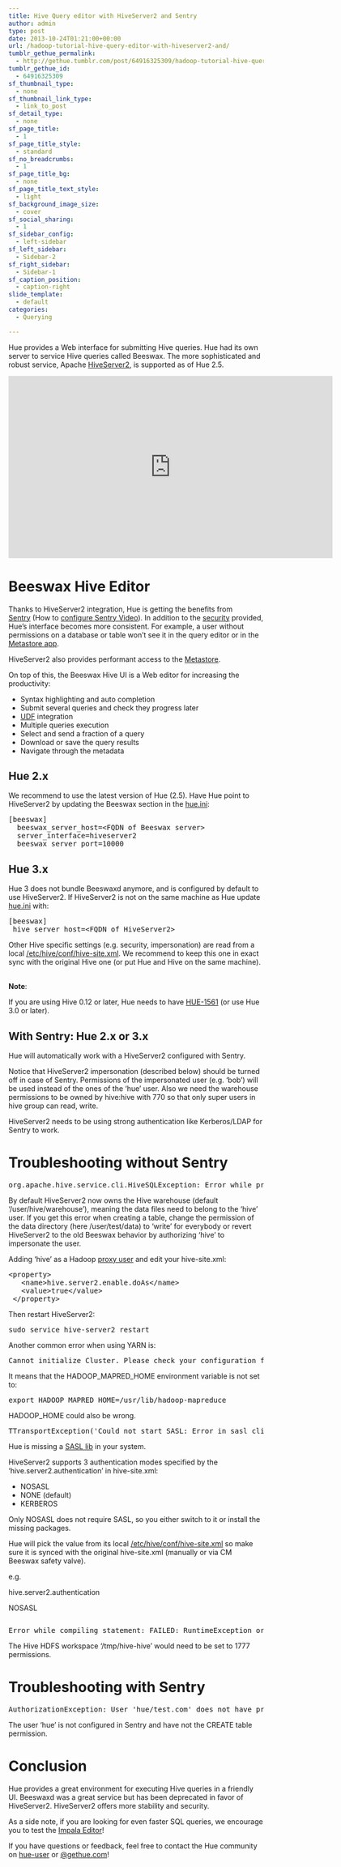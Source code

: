 ```yaml
---
title: Hive Query editor with HiveServer2 and Sentry
author: admin
type: post
date: 2013-10-24T01:21:00+00:00
url: /hadoop-tutorial-hive-query-editor-with-hiveserver2-and/
tumblr_gethue_permalink:
  - http://gethue.tumblr.com/post/64916325309/hadoop-tutorial-hive-query-editor-with-hiveserver2-and
tumblr_gethue_id:
  - 64916325309
sf_thumbnail_type:
  - none
sf_thumbnail_link_type:
  - link_to_post
sf_detail_type:
  - none
sf_page_title:
  - 1
sf_page_title_style:
  - standard
sf_no_breadcrumbs:
  - 1
sf_page_title_bg:
  - none
sf_page_title_text_style:
  - light
sf_background_image_size:
  - cover
sf_social_sharing:
  - 1
sf_sidebar_config:
  - left-sidebar
sf_left_sidebar:
  - Sidebar-2
sf_right_sidebar:
  - Sidebar-1
sf_caption_position:
  - caption-right
slide_template:
  - default
categories:
  - Querying

---
```

<p id="docs-internal-guid-2b663878-e805-7a5b-0d8e-b165706741fc">
  <span>Hue provides a Web interface for submitting Hive queries. Hue had its own server to service Hive queries called Beeswax. The more sophisticated and robust service, Apache </span><a href="http://blog.cloudera.com/blog/2013/07/how-hiveserver2-brings-security-and-concurrency-to-apache-hive/"><span>HiveServer2</span></a><span>, is supported as of Hue 2.5.</span>
</p>

<iframe src="https://player.vimeo.com/video/79883574?dnt=1&app_id=122963" width="640" height="360" frameborder="0" title="Hadoop Tutorial - Hue - Hive Query editor with HiveServer2 and Sentry" allow="autoplay; fullscreen" allowfullscreen></iframe>

# <span>Beeswax Hive Editor</span>

Thanks to HiveServer2 integration, Hue is getting the benefits from [Sentry][1] (How to [configure Sentry Video][2]). In addition to the [<span>security</span>][3] provided, Hue’s interface becomes more consistent. For example, a user without permissions on a database or table won’t see it in the query editor or in the [<span>Metastore app</span>][4].

<span>HiveServer2 also provides performant access to the </span>[<span>Metastore</span>][4]<span>.</span>

<span>On top of this, the Beeswax Hive UI is a Web editor for increasing the productivity:</span>

  * <span>Syntax highlighting and auto completion</span>
  * <span>Submit several queries and check they progress later</span>
  * [<span>UDF</span>][5] <span>integration</span>
  * <span>Multiple queries execution</span>
  * <span>Select and send a fraction of a query</span>
  * <span>Download or save the query results</span>
  * <span>Navigate through the metadata</span>

## <span>Hue 2.x</span>

<span>We recommend to use the latest version of Hue (2.5). Have Hue point to HiveServer2 by updating the Beeswax section in the </span>[<span>hue.ini</span>][6]<span>:</span>

<pre class="code">[beeswax]
  beeswax_server_host=&lt;FQDN of Beeswax server&gt;
  server_interface=hiveserver2
  beeswax_server_port=10000</pre>

## <span>Hue 3.x</span>

<span>Hue 3 does not bundle Beeswaxd anymore, and is configured by default to use HiveServer2. If HiveServer2 is not on the same machine as Hue update </span>[<span>hue.ini</span>][7] <span>with:</span>

<pre class="code">[beeswax]
 hive_server_host=&lt;FQDN of HiveServer2&gt;</pre>

<span>Other Hive specific settings (e.g. security, impersonation) are read from a local </span>[<span>/etc/hive/conf/hive-site.xml</span>][8]<span>. We recommend to keep this one in exact sync with the original Hive one (or put Hue and Hive on the same machine).</span>

<span><strong><br /> Note</strong>:</span>

If you are using Hive 0.12 or later, Hue needs to have [HUE-1561][9] (or use Hue 3.0 or later).

## With Sentry: Hue 2.x or 3.x

Hue will automatically work with a HiveServer2 configured with Sentry.

Notice that HiveServer2 impersonation (described below) should be turned off in case of Sentry. Permissions of the impersonated user (e.g. ‘bob’) will be used instead of the ones of the ‘hue’ user. Also we need the warehouse permissions to be owned by hive:hive with 770 so that only super users in hive group can read, write.

HiveServer2 needs to be using strong authentication like Kerberos/LDAP for Sentry to work.

# <span>Troubleshooting without Sentry</span>

<pre class="code">org.apache.hive.service.cli.HiveSQLException: Error while processing statement: FAILED: Execution Error, return code 1 from org.apache.hadoop.hive.ql.exec.DDLTask. MetaException(message:Got exception: org.apache.hadoop.security.AccessControlException Permission denied: user=hive, access=WRITE, inode="/user/test/data":test:supergroup:drwxr-xr-x</pre>

<span>By default HiveServer2 now owns the Hive warehouse (default ‘</span><span>/user/hive/warehouse</span><span>’), meaning the data files need to belong to the ‘hive’ user. If you get this error when creating a table, change the permission of the data directory (here </span><span>/user/test/data</span><span>) to ‘write’ for everybody or revert HiveServer2 to the old Beeswax behavior by authorizing ‘hive’ to impersonate the user. </span>

Adding ‘hive’ as a Hadoop [proxy user][10] and edit your hive-site.xml:

<pre class="code">&lt;property&gt;
   &lt;name&gt;hive.server2.enable.doAs&lt;/name&gt;
   &lt;value&gt;true&lt;/value&gt;
 &lt;/property&gt;</pre>

<span>Then restart HiveServer2:</span>

<pre class="code">sudo service hive-server2 restart</pre>

<span>Another common error when using YARN is:</span>

<pre class="code">Cannot initialize Cluster. Please check your configuration for mapreduce.framework.name and the correspond server addresses.</pre>

It means that the HADOOP_MAPRED_HOME environment variable is not set to:

<pre class="code">export HADOOP_MAPRED_HOME=/usr/lib/hadoop-mapreduce</pre>

<span>HADOOP_HOME could also be wrong.</span>

<pre class="code">TTransportException('Could not start SASL: Error in sasl_client_start (-4) SASL(-4): no mechanism available: No worthy mechs found',)</pre>

<span>Hue is missing a </span>[<span>SASL lib</span>][11] <span>in your system.</span>

<span>HiveServer2 supports 3 authentication modes specified by the ‘hive.server2.authentication’ in hive-site.xml:</span>

  * <span>NOSASL</span>
  * <span>NONE (default)</span>
  * <span>KERBEROS</span>

Only NOSASL does not require SASL, so you either switch to it or install the missing packages.

Hue will pick the value from its local [/etc/hive/conf/hive-site.xml][12] so make sure it is synced with the original hive-site.xml (manually or via CM Beeswax safety valve).

e.g.

<property>

<name>hive.server2.authentication</name>

<value>NOSASL</value>

</property>

<pre class="code"></pre>

<pre class="code">Error while compiling statement: FAILED: RuntimeException org.apache.hadoop.security.AccessControlException: Permission denied: user=admin, access=WRITE, inode="/tmp/hive-hive":hive:hdfs:drwxr-xr-x at org.apache.hadoop.hdfs.server.namenode.FSPermissionChecker.check(FSPermissionChecker.java:234) at org.apache.hadoop.hdfs.server.namenode.FSPermissionChecker.check(FSPermissionChecker.java:214) at org.apache.hadoop.hdfs.server.namenode.FSPermissionChecker.checkPermission(FSPermissionChecker.java:158)</pre>

The Hive HDFS workspace ‘/tmp/hive-hive’ would need to be set to 1777 permissions.

# Troubleshooting with Sentry

<pre class="code">AuthorizationException: User 'hue/test.com' does not have privileges to execute 'CREATE' on: default.sample_08"</pre>

The user ‘hue’ is not configured in Sentry and have not the CREATE table permission.

# <span>Conclusion</span>

<span>Hue provides a great environment for executing Hive queries in a friendly UI. Beeswaxd was a great service but has been deprecated in favor of HiveServer2. HiveServer2 offers more stability and security. </span>

<span>As a side note, if you are looking for even faster SQL queries, we encourage you to test the </span>[<span>Impala Editor</span>][13]<span>!</span>

<span>If you have questions or feedback, feel free to contact the Hue community on </span>[<span>hue-user</span>][14] <span>or </span>[<span>@gethue.com</span>][15]<span>!</span>

 [1]: http://cloudera.com/content/cloudera/en/campaign/introducing-sentry.html
 [2]: https://blogs.apache.org/sentry/entry/getting_started
 [3]: http://sentry.incubator.apache.org
 [4]: http://gethue.tumblr.com/tagged/metastore
 [5]: http://gethue.tumblr.com/post/58711590309/hadoop-tutorial-hive-udf-in-1-minute
 [6]: https://github.com/cloudera/hue/blob/branch-2.5.1/desktop/conf.dist/hue.ini#L384
 [7]: https://github.com/cloudera/hue/blob/master/desktop/conf.dist/hue.ini#L438
 [8]: https://github.com/cloudera/hue/blob/master/desktop/conf.dist/hue.ini#L450
 [9]: https://issues.cloudera.org/browse/HUE-1561
 [10]: http://www.cloudera.com/content/cloudera-content/cloudera-docs/CDH4/latest/CDH4-Security-Guide/cdh4sg_topic_9_1.html?scroll=topic_9_1_3_unique_1__title_140_unique_1
 [11]: https://github.com/cloudera/hue#development-prerequisites
 [12]: https://github.com/cloudera/hue/blob/master/desktop/conf.dist/hue.ini#L471
 [13]: http://gethue.tumblr.com/post/62452792255/fast-sql-with-the-impala-query-editor
 [14]: http://groups.google.com/a/cloudera.org/group/hue-user
 [15]: http://twitter.com/gethue
